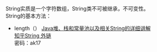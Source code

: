   String实质是一个字符数组，String类不可被继承，不可变性。<br/>
  String的基本方法：
  * length（）
  [Java堆、栈和常量池以及相关String的详细讲解](http://www.cnblogs.com/xiohao/p/4296088.html)<br/>
  [知乎String 外链](http://fromwiz.com/share/s/2NznIz3wXkFc23YdT71GMR-R1AbjcT2VykIL2-8d1h1RMlsx)<br/>
   密码：ak17 <br/>
